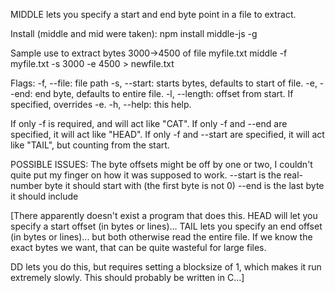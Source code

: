 MIDDLE lets you specify a start and end byte point in a file to extract.

Install (middle and mid were taken):
 npm install middle-js -g

Sample use to extract bytes 3000->4500 of file myfile.txt
middle -f myfile.txt -s 3000 -e 4500 > newfile.txt

Flags:
 -f, --file: file path
 -s, --start: starts bytes, defaults to start of file.
 -e, --end: end byte, defaults to entire file.
 -l, --length: offset from start. If specified, overrides -e.
 -h, --help: this help.


If only -f is required, and will act like "CAT".
If only -f and --end are specified, it will act like "HEAD".
If only -f and --start are specified, it will act like "TAIL", but counting from the start.

POSSIBLE ISSUES:
The byte offsets might be off by one or two, I couldn't quite put my finger on how it was supposed to work.
	--start is the real-number byte it should start with (the first byte is not 0)
	--end is the last byte it should include


[There apparently doesn't exist a program that does this.
HEAD will let you specify a start offset (in bytes or lines)...
TAIL lets you specify an end offset (in bytes or lines)...
but both otherwise read the entire file. If we know the exact bytes we want, that can be quite wasteful for large files.

DD lets you do this, but requires setting a blocksize of 1, which makes it run extremely slowly.
This should probably be written in C...]